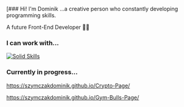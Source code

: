 [### Hi! I'm Dominik
...a creative person who constantly developing programming skills. 

A future Front-End Developer 👨‍💻


###  I can work with...

[![Solid Skills](https://skillicons.dev/icons?i=js,html,css,sass,bootstrap,figma,git)](https://skillicons.dev)

###  Currently in progress...

https://szymczakdominik.github.io/Crypto-Page/

https://szymczakdominik.github.io/Gym-Bulls-Page/
